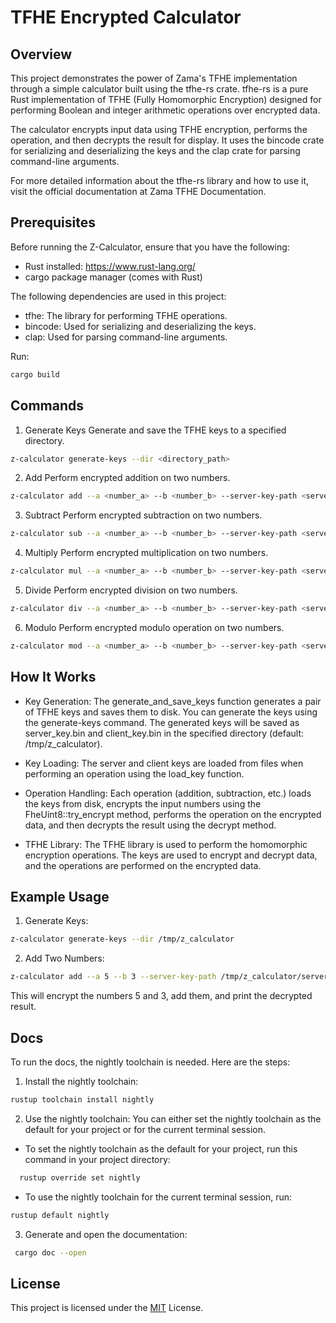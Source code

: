 # TFHE Encrypted Calculator

## Overview

This project demonstrates the power of Zama's TFHE implementation through a simple calculator built using the tfhe-rs crate. tfhe-rs is a pure Rust implementation of TFHE (Fully Homomorphic Encryption) designed for performing Boolean and integer arithmetic operations over encrypted data.

The calculator encrypts input data using TFHE encryption, performs the operation, and then decrypts the result for display. It uses the bincode crate for serializing and deserializing the keys and the clap crate for parsing command-line arguments.

For more detailed information about the tfhe-rs library and how to use it, visit the official documentation at Zama TFHE Documentation.

## Prerequisites

Before running the Z-Calculator, ensure that you have the following:

- Rust installed: https://www.rust-lang.org/
- cargo package manager (comes with Rust)

The following dependencies are used in this project:

- tfhe: The library for performing TFHE operations.
- bincode: Used for serializing and deserializing the keys.
- clap: Used for parsing command-line arguments.

Run:

```bash
cargo build
```

## Commands

1. Generate Keys
   Generate and save the TFHE keys to a specified directory.

```bash
z-calculator generate-keys --dir <directory_path>
```

2. Add
   Perform encrypted addition on two numbers.

```bash
z-calculator add --a <number_a> --b <number_b> --server-key-path <server_key_file> --client-key-path <client_key_file>
```

3. Subtract
   Perform encrypted subtraction on two numbers.

```bash
z-calculator sub --a <number_a> --b <number_b> --server-key-path <server_key_file> --client-key-path <client_key_file>
```

4. Multiply
   Perform encrypted multiplication on two numbers.

```bash
z-calculator mul --a <number_a> --b <number_b> --server-key-path <server_key_file> --client-key-path <client_key_file>
```

5. Divide
   Perform encrypted division on two numbers.

```bash
z-calculator div --a <number_a> --b <number_b> --server-key-path <server_key_file> --client-key-path <client_key_file>
```

6. Modulo
   Perform encrypted modulo operation on two numbers.

```bash
z-calculator mod --a <number_a> --b <number_b> --server-key-path <server_key_file> --client-key-path <client_key_file>
```

## How It Works

- Key Generation: The generate_and_save_keys function generates a pair of TFHE keys and saves them to disk. You can generate the keys using the generate-keys command. The generated keys will be saved as server_key.bin and client_key.bin in the specified directory (default: /tmp/z_calculator).

- Key Loading: The server and client keys are loaded from files when performing an operation using the load_key function.

- Operation Handling: Each operation (addition, subtraction, etc.) loads the keys from disk, encrypts the input numbers using the FheUint8::try_encrypt method, performs the operation on the encrypted data, and then decrypts the result using the decrypt method.

- TFHE Library: The TFHE library is used to perform the homomorphic encryption operations. The keys are used to encrypt and decrypt data, and the operations are performed on the encrypted data.

## Example Usage

1. Generate Keys:

```bash
z-calculator generate-keys --dir /tmp/z_calculator
```

2. Add Two Numbers:

```bash
z-calculator add --a 5 --b 3 --server-key-path /tmp/z_calculator/server_key.bin --client-key-path /tmp/z_calculator/client_key.bin
```

This will encrypt the numbers 5 and 3, add them, and print the decrypted result.

## Docs

To run the docs, the nightly toolchain is needed. Here are the steps:

1. Install the nightly toolchain:

```bash
rustup toolchain install nightly
```

2. Use the nightly toolchain: You can either set the nightly toolchain as the default for your project or for the current terminal session.

- To set the nightly toolchain as the default for your project, run this command in your project directory:

```bash
  rustup override set nightly
```

- To use the nightly toolchain for the current terminal session, run:

```bash
rustup default nightly
```

3. Generate and open the documentation:

```bash
 cargo doc --open
```

## License

This project is licensed under the [MIT](https://choosealicense.com/licenses/mit/) License.
